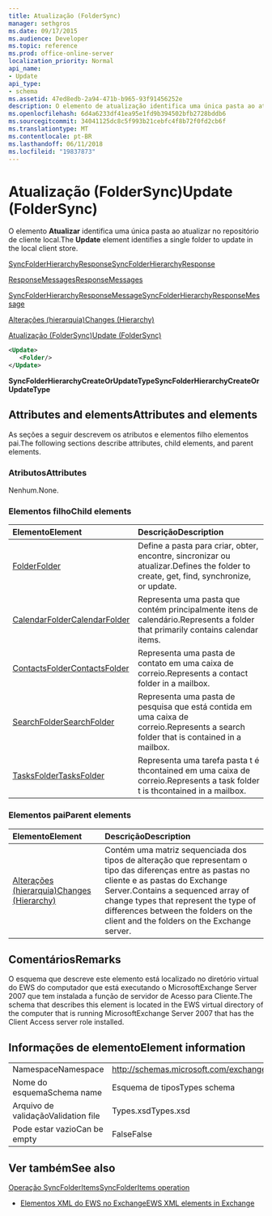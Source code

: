 ```yaml
---
title: Atualização (FolderSync)
manager: sethgros
ms.date: 09/17/2015
ms.audience: Developer
ms.topic: reference
ms.prod: office-online-server
localization_priority: Normal
api_name:
- Update
api_type:
- schema
ms.assetid: 47ed8edb-2a94-471b-b965-93f91456252e
description: O elemento de atualização identifica uma única pasta ao atualizar no repositório de cliente local.
ms.openlocfilehash: 6d4a6233df41ea95e1fd9b394502bfb2728bddb6
ms.sourcegitcommit: 34041125dc8c5f993b21cebfc4f8b72f0fd2cb6f
ms.translationtype: MT
ms.contentlocale: pt-BR
ms.lasthandoff: 06/11/2018
ms.locfileid: "19837873"
---
```

# <a name="update-foldersync"></a><span data-ttu-id="6f04e-103">Atualização (FolderSync)</span><span class="sxs-lookup"><span data-stu-id="6f04e-103">Update (FolderSync)</span></span>

<span data-ttu-id="6f04e-104">O elemento **Atualizar** identifica uma única pasta ao atualizar no repositório de cliente local.</span><span class="sxs-lookup"><span data-stu-id="6f04e-104">The **Update** element identifies a single folder to update in the local client store.</span></span> 
  
[<span data-ttu-id="6f04e-105">SyncFolderHierarchyResponse</span><span class="sxs-lookup"><span data-stu-id="6f04e-105">SyncFolderHierarchyResponse</span></span>](syncfolderhierarchyresponse.md)
  
[<span data-ttu-id="6f04e-106">ResponseMessages</span><span class="sxs-lookup"><span data-stu-id="6f04e-106">ResponseMessages</span></span>](responsemessages.md)
  
[<span data-ttu-id="6f04e-107">SyncFolderHierarchyResponseMessage</span><span class="sxs-lookup"><span data-stu-id="6f04e-107">SyncFolderHierarchyResponseMessage</span></span>](syncfolderhierarchyresponsemessage.md)
  
[<span data-ttu-id="6f04e-108">Alterações (hierarquia)</span><span class="sxs-lookup"><span data-stu-id="6f04e-108">Changes (Hierarchy)</span></span>](changes-hierarchy.md)
  
[<span data-ttu-id="6f04e-109">Atualização (FolderSync)</span><span class="sxs-lookup"><span data-stu-id="6f04e-109">Update (FolderSync)</span></span>](update-foldersync.md)
  
```xml
<Update>
   <Folder/>
</Update>
```

 <span data-ttu-id="6f04e-110">**SyncFolderHierarchyCreateOrUpdateType**</span><span class="sxs-lookup"><span data-stu-id="6f04e-110">**SyncFolderHierarchyCreateOrUpdateType**</span></span>
## <a name="attributes-and-elements"></a><span data-ttu-id="6f04e-111">Attributes and elements</span><span class="sxs-lookup"><span data-stu-id="6f04e-111">Attributes and elements</span></span>

<span data-ttu-id="6f04e-112">As seções a seguir descrevem os atributos e elementos filho elementos pai.</span><span class="sxs-lookup"><span data-stu-id="6f04e-112">The following sections describe attributes, child elements, and parent elements.</span></span>
  
### <a name="attributes"></a><span data-ttu-id="6f04e-113">Atributos</span><span class="sxs-lookup"><span data-stu-id="6f04e-113">Attributes</span></span>

<span data-ttu-id="6f04e-114">Nenhum.</span><span class="sxs-lookup"><span data-stu-id="6f04e-114">None.</span></span>
  
### <a name="child-elements"></a><span data-ttu-id="6f04e-115">Elementos filho</span><span class="sxs-lookup"><span data-stu-id="6f04e-115">Child elements</span></span>

|<span data-ttu-id="6f04e-116">**Elemento**</span><span class="sxs-lookup"><span data-stu-id="6f04e-116">**Element**</span></span>|<span data-ttu-id="6f04e-117">**Descrição**</span><span class="sxs-lookup"><span data-stu-id="6f04e-117">**Description**</span></span>|
|:-----|:-----|
|[<span data-ttu-id="6f04e-118">Folder</span><span class="sxs-lookup"><span data-stu-id="6f04e-118">Folder</span></span>](folder.md) <br/> |<span data-ttu-id="6f04e-119">Define a pasta para criar, obter, encontre, sincronizar ou atualizar.</span><span class="sxs-lookup"><span data-stu-id="6f04e-119">Defines the folder to create, get, find, synchronize, or update.</span></span>  <br/> |
|[<span data-ttu-id="6f04e-120">CalendarFolder</span><span class="sxs-lookup"><span data-stu-id="6f04e-120">CalendarFolder</span></span>](calendarfolder.md) <br/> |<span data-ttu-id="6f04e-121">Representa uma pasta que contém principalmente itens de calendário.</span><span class="sxs-lookup"><span data-stu-id="6f04e-121">Represents a folder that primarily contains calendar items.</span></span>  <br/> |
|[<span data-ttu-id="6f04e-122">ContactsFolder</span><span class="sxs-lookup"><span data-stu-id="6f04e-122">ContactsFolder</span></span>](contactsfolder.md) <br/> |<span data-ttu-id="6f04e-123">Representa uma pasta de contato em uma caixa de correio.</span><span class="sxs-lookup"><span data-stu-id="6f04e-123">Represents a contact folder in a mailbox.</span></span>  <br/> |
|[<span data-ttu-id="6f04e-124">SearchFolder</span><span class="sxs-lookup"><span data-stu-id="6f04e-124">SearchFolder</span></span>](searchfolder.md) <br/> |<span data-ttu-id="6f04e-125">Representa uma pasta de pesquisa que está contida em uma caixa de correio.</span><span class="sxs-lookup"><span data-stu-id="6f04e-125">Represents a search folder that is contained in a mailbox.</span></span>  <br/> |
|[<span data-ttu-id="6f04e-126">TasksFolder</span><span class="sxs-lookup"><span data-stu-id="6f04e-126">TasksFolder</span></span>](tasksfolder.md) <br/> |<span data-ttu-id="6f04e-127">Representa uma tarefa pasta t é thcontained em uma caixa de correio.</span><span class="sxs-lookup"><span data-stu-id="6f04e-127">Represents a task folder t is thcontained in a mailbox.</span></span>  <br/> |
   
### <a name="parent-elements"></a><span data-ttu-id="6f04e-128">Elementos pai</span><span class="sxs-lookup"><span data-stu-id="6f04e-128">Parent elements</span></span>

|<span data-ttu-id="6f04e-129">**Elemento**</span><span class="sxs-lookup"><span data-stu-id="6f04e-129">**Element**</span></span>|<span data-ttu-id="6f04e-130">**Descrição**</span><span class="sxs-lookup"><span data-stu-id="6f04e-130">**Description**</span></span>|
|:-----|:-----|
|[<span data-ttu-id="6f04e-131">Alterações (hierarquia)</span><span class="sxs-lookup"><span data-stu-id="6f04e-131">Changes (Hierarchy)</span></span>](changes-hierarchy.md) <br/> |<span data-ttu-id="6f04e-132">Contém uma matriz sequenciada dos tipos de alteração que representam o tipo das diferenças entre as pastas no cliente e as pastas do Exchange Server.</span><span class="sxs-lookup"><span data-stu-id="6f04e-132">Contains a sequenced array of change types that represent the type of differences between the folders on the client and the folders on the Exchange server.</span></span>  <br/> |
   
## <a name="remarks"></a><span data-ttu-id="6f04e-133">Comentários</span><span class="sxs-lookup"><span data-stu-id="6f04e-133">Remarks</span></span>

<span data-ttu-id="6f04e-134">O esquema que descreve este elemento está localizado no diretório virtual do EWS do computador que está executando o MicrosoftExchange Server 2007 que tem instalada a função de servidor de Acesso para Cliente.</span><span class="sxs-lookup"><span data-stu-id="6f04e-134">The schema that describes this element is located in the EWS virtual directory of the computer that is running MicrosoftExchange Server 2007 that has the Client Access server role installed.</span></span>
  
## <a name="element-information"></a><span data-ttu-id="6f04e-135">Informações de elemento</span><span class="sxs-lookup"><span data-stu-id="6f04e-135">Element information</span></span>

|||
|:-----|:-----|
|<span data-ttu-id="6f04e-136">Namespace</span><span class="sxs-lookup"><span data-stu-id="6f04e-136">Namespace</span></span>  <br/> |http://schemas.microsoft.com/exchange/services/2006/types  <br/> |
|<span data-ttu-id="6f04e-137">Nome do esquema</span><span class="sxs-lookup"><span data-stu-id="6f04e-137">Schema name</span></span>  <br/> |<span data-ttu-id="6f04e-138">Esquema de tipos</span><span class="sxs-lookup"><span data-stu-id="6f04e-138">Types schema</span></span>  <br/> |
|<span data-ttu-id="6f04e-139">Arquivo de validação</span><span class="sxs-lookup"><span data-stu-id="6f04e-139">Validation file</span></span>  <br/> |<span data-ttu-id="6f04e-140">Types.xsd</span><span class="sxs-lookup"><span data-stu-id="6f04e-140">Types.xsd</span></span>  <br/> |
|<span data-ttu-id="6f04e-141">Pode estar vazio</span><span class="sxs-lookup"><span data-stu-id="6f04e-141">Can be empty</span></span>  <br/> |<span data-ttu-id="6f04e-142">False</span><span class="sxs-lookup"><span data-stu-id="6f04e-142">False</span></span>  <br/> |
   
## <a name="see-also"></a><span data-ttu-id="6f04e-143">Ver também</span><span class="sxs-lookup"><span data-stu-id="6f04e-143">See also</span></span>



[<span data-ttu-id="6f04e-144">Operação SyncFolderItems</span><span class="sxs-lookup"><span data-stu-id="6f04e-144">SyncFolderItems operation</span></span>](syncfolderitems-operation.md)


- [<span data-ttu-id="6f04e-145">Elementos XML do EWS no Exchange</span><span class="sxs-lookup"><span data-stu-id="6f04e-145">EWS XML elements in Exchange</span></span>](ews-xml-elements-in-exchange.md)

